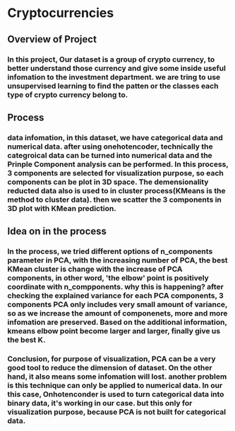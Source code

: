 # Cryptocurrencies
## Overview of Project
### In this project, Our dataset is a group of crypto currency, to better understand those currency and give some inside useful infomation to the investment department. we are tring to use unsupervised learning to find the patten or the classes each type of crypto currency belong to.

## Process
### data infomation, in this dataset, we have categorical data and numerical data. after using onehotencoder, technically the categroical data can be turned into numerical data and the Prinple Component analysis can be performed. In this process, 3 components are selected for visualization purpose, so each components can be plot in 3D space. The demensionality reducted data also is used to in cluster process(KMeans is the method to cluster data). then we scatter the 3 components in 3D plot with KMean prediction.


## Idea on in the process
### In the process, we tried different options of n_components parameter in PCA, with the increasing number of PCA, the best KMean cluster is change with the increase of PCA components, in other word, 'the elbow' point is positively coordinate with n_compponents. why this is happening? after checking the explained variance for each PCA components, 3 components PCA only includes very small amount of variance, so as we increase the amount of componenets, more and more infomation are preserved. Based on the additional information, kmeans elbow point become larger and larger, finally give us the best K. 

### Conclusion, for purpose of visualization, PCA can be a very good tool to reduce the dimension of dataset. On the other hand, it also means some infomation will lost. another problem is this technique can only be applied to numerical data. In our this case, Onhotenconder is used to turn categorical data into binary data, it's working in our case. but this only for visualization purpose, because PCA is not built for categorical data.
